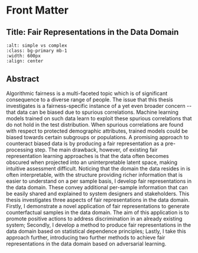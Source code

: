 # Front Matter

## Title: Fair Representations in the Data Domain

```{image} https://i.imgur.com/F2Y91nd.jpg
:alt: simple vs complex
:class: bg-primary mb-1
:width: 600px
:align: center
```

## Abstract

Algorithmic fairness is a multi-faceted topic which is of significant consequence to a diverse range of people.
The issue that this thesis investigates is a fairness-specific instance of a yet even broader concern -- that data can be biased due to spurious correlations.
Machine learning models trained on such data learn to exploit these spurious correlations that do not hold in the test distribution.
When spurious correlations are found with respect to protected demographic attributes, trained models could be biased towards certain subgroups or populations.
A promising approach to counteract biased data is by producing a fair representation as a pre-processing step.
The main drawback, however, of existing fair representation learning approaches is that the data often becomes obscured when projected into an uninterpretable latent space, making intuitive assessment difficult.
Noticing that the domain the data resides in is often interpretable, with the structure providing richer information that is easier to understand on a per sample basis, I develop fair representations in the data domain.
These convey additional per-sample information that can be easily shared and explained to system designers and stakeholders.
This thesis investigates three aspects of fair representations in the data domain.
Firstly, I demonstrate a novel application of fair representations to generate counterfactual samples in the data domain.
The aim of this application is to promote positive actions to address discrimination in an already existing system; 
Secondly, I develop a method to produce fair representations in the data domain based on statistical dependence principles; 
Lastly, I take this approach further, introducing two further methods to achieve fair representations in the data domain based on adversarial learning.

